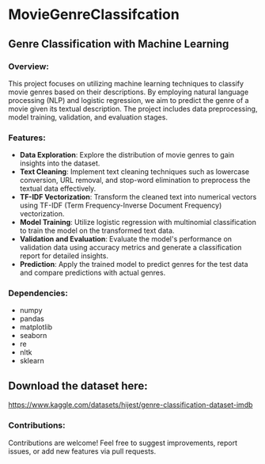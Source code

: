 # MovieGenreClassifcation
## Genre Classification with Machine Learning

### Overview:
This project focuses on utilizing machine learning techniques to classify movie genres based on their descriptions. By employing natural language processing (NLP) and logistic regression, we aim to predict the genre of a movie given its textual description. The project includes data preprocessing, model training, validation, and evaluation stages.

### Features:
- **Data Exploration**: Explore the distribution of movie genres to gain insights into the dataset.
- **Text Cleaning**: Implement text cleaning techniques such as lowercase conversion, URL removal, and stop-word elimination to preprocess the textual data effectively.
- **TF-IDF Vectorization**: Transform the cleaned text into numerical vectors using TF-IDF (Term Frequency-Inverse Document Frequency) vectorization.
- **Model Training**: Utilize logistic regression with multinomial classification to train the model on the transformed text data.
- **Validation and Evaluation**: Evaluate the model's performance on validation data using accuracy metrics and generate a classification report for detailed insights.
- **Prediction**: Apply the trained model to predict genres for the test data and compare predictions with actual genres.



### Dependencies:
- numpy
- pandas
- matplotlib
- seaborn
- re
- nltk
- sklearn
## Download the dataset here:
https://www.kaggle.com/datasets/hijest/genre-classification-dataset-imdb

### Contributions:
Contributions are welcome! Feel free to suggest improvements, report issues, or add new features via pull requests.

